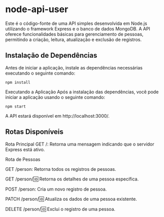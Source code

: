 ﻿# node-api-user
Este é o código-fonte de uma API simples desenvolvida em Node.js utilizando o framework Express e o banco de dados MongoDB. A API oferece funcionalidades básicas para gerenciamento de pessoas, permitindo a criação, leitura, atualização e exclusão de registros.

## Instalação de Dependências
Antes de iniciar a aplicação, instale as dependências necessárias executando o seguinte comando:

```shell script
npm install
```
Executando a Aplicação
Após a instalação das dependências, você pode iniciar a aplicação usando o seguinte comando:

```shell script
npm start
```
A API estará disponível em http://localhost:3000/.

## Rotas Disponíveis
Rota Principal
GET /: Retorna uma mensagem indicando que o servidor Express está ativo. 

Rota de Pessoas

GET /person: Retorna todos os registros de pessoas.

GET /person/:id: Retorna os detalhes de uma pessoa específica.

POST /person: Cria um novo registro de pessoa.

PATCH /person/:id: Atualiza os dados de uma pessoa existente.

DELETE /person/:id: Exclui o registro de uma pessoa.
